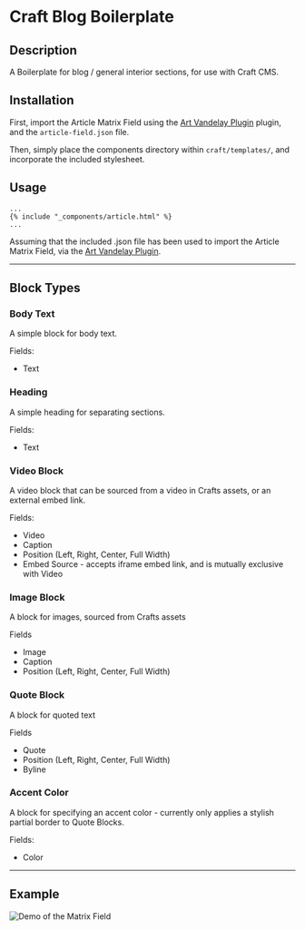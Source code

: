 
# Craft Blog Boilerplate

## Description

A Boilerplate for blog / general interior sections, for use with Craft CMS.

## Installation

First, import the Article Matrix Field using the [Art Vandelay Plugin](https://github.com/xodigital/ArtVandelay) plugin, and the `article-field.json` file.

Then, simply place the components directory within `craft/templates/`, and incorporate the included stylesheet.

## Usage

```twig
...
{% include "_components/article.html" %}
...
```

Assuming that the included .json file has been used to import the Article Matrix Field, via the [Art Vandelay Plugin](https://github.com/xodigital/ArtVandelay).

---

## Block Types

### Body Text
A simple block for body text.

Fields:
+ Text

### Heading
A simple heading for separating sections.

Fields:
+ Text

### Video Block
A video block that can be sourced from a video in Crafts assets, or an external embed link.

Fields:
+ Video
+ Caption
+ Position (Left, Right, Center, Full Width)
+ Embed Source - accepts iframe embed link, and is mutually exclusive with Video

### Image Block
A block for images, sourced from Crafts assets

Fields
+ Image
+ Caption
+ Position (Left, Right, Center, Full Width)

### Quote Block
A block for quoted text

Fields
+ Quote
+ Position (Left, Right, Center, Full Width)
+ Byline

### Accent Color
A block for specifying an accent color - currently only applies a stylish partial border to Quote Blocks.

Fields:
+ Color

---
## Example
![Demo of the Matrix Field][logo]

[logo]: https://gitlab.newmediacampaigns.com/samleblanc/craft-blog-boilerplate/raw/master/examples/demo.gif "Demo of the Matrix Field"



